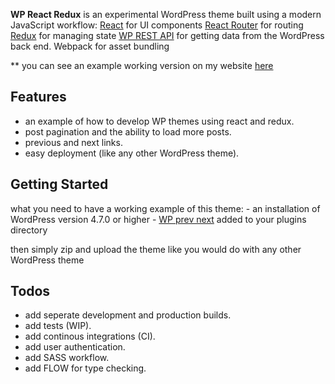 
**WP React Redux** is an experimental WordPress theme built using a modern JavaScript workflow:
[React](https://facebook.github.io/react/) for UI components
[React Router](https://github.com/rackt/react-router) for routing
[Redux](https://github.com/rackt/redux) for managing state
[WP REST API](https://github.com/WP-API/WP-API) for getting data from the WordPress back end.
Webpack for asset bundling

** you can see an example working version on my website [here](http://amine.pw)

## Features

- an example of how to develop WP themes using react and redux.
- post pagination and the ability to load more posts.
- previous and next links. 
- easy deployment (like any other WordPress theme).

## Getting Started
 what you need to have a working example of this theme:
    - an installation of WordPress version 4.7.0 or higher
    -  [WP prev next](https://github.com/akmur/add-prev-next-to-wp-api)    added to your plugins directory

then simply zip and upload the theme like you would do with any other WordPress theme 

## Todos
- add seperate development and production builds. 
- add tests (WIP).
- add continous integrations (CI).
- add user authentication.
- add SASS workflow.
- add FLOW for type checking.
